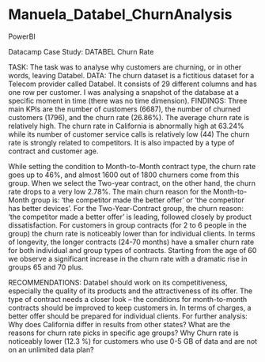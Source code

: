 # Manuela_Databel_ChurnAnalysis
 PowerBI
 
Datacamp Case Study:
DATABEL Churn Rate

TASK:
The task was to analyse why customers are churning, or in other words, leaving Databel.
DATA:
The churn dataset is a fictitious dataset for a Telecom provider called Databel. 
It consists of 29 different columns and has one row per customer. I was analysing a snapshot of the database at a specific moment in time (there was no time dimension).
FINDINGS:
Three main KPIs are the number of customers (6687), the number of churned customers (1796), and the churn rate (26.86%).
The average churn rate is relatively high.
The churn rate in California is abnormally high at 63.24% while its number of customer service calls is relatively low (44) 
The churn rate is strongly related to competitors. It is also impacted by a type of contract and customer age.

While setting the condition to Month-to-Month contract type, the churn rate goes up to 46%, and almost 1600 out of 1800 churners come from this group.
When we select the Two-year contract, on the other hand, the churn rate drops to a very low 2.78%. 
The main churn reason for the Month-to-Month group is: ‘the competitor made the better offer’ or ‘the competitor has better devices’.
For the Two-Year-Contract group, the churn reason: ‘the competitor made a better offer’ is leading, followed closely by product dissatisfaction.
For customers in group contracts (for 2 to 6 people in the group) the churn rate is noticeably lower than for individual clients. In terms of longevity, the longer contracts (24-70 months) have a smaller churn rate for both individual and group types of contracts.
Starting from the age of 60 we observe a significant increase in the churn rate with a dramatic rise in groups 65 and 70 plus.

RECOMMENDATIONS:
Databel should work on its competitiveness, especially the quality of its products and the attractiveness of its offer. 
The type of contract needs a closer look – the conditions for month-to-month contracts should be improved to keep customers in. In terms of charges, a better offer should be prepared for individual clients.
For further analysis:
Why does California differ in results from other states?
What are the reasons for churn rate picks in specific age groups?
Why Churn rate is noticeably lower (12.3 %) for customers who use 0-5 GB of data and are not on an unlimited data plan?

